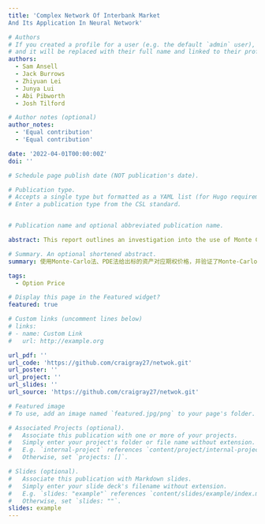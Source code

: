 ```yaml
---
title: 'Complex Network Of Interbank Market
And Its Application In Neural Network'

# Authors
# If you created a profile for a user (e.g. the default `admin` user), write the username (folder name) here
# and it will be replaced with their full name and linked to their profile.
authors:
  - Sam Ansell
  - Jack Burrows
  - Zhiyuan Lei
  - Junya Lui
  - Abi Pibworth
  - Josh Tilford

# Author notes (optional)
author_notes:
  - 'Equal contribution'
  - 'Equal contribution'

date: '2022-04-01T00:00:00Z'
doi: ''

# Schedule page publish date (NOT publication's date).

# Publication type.
# Accepts a single type but formatted as a YAML list (for Hugo requirements).
# Enter a publication type from the CSL standard.


# Publication name and optional abbreviated publication name.

abstract: This report outlines an investigation into the use of Monte Carlo methods in financial option pricing and random number generators. Specifically, this report produces simulations for two types of call options, European call option and binary asset-or-nothing call option, using an analytical approach, a weak-Euler scheme and a Milstein scheme. A Monte Carlo method has been applied to the weak-Euler scheme to examine the option prices and delta values across various time points. The convergence rates of price and delta have been plotted and compared to the theoretical convergence rate. The results of numerical approximation.

# Summary. An optional shortened abstract.
summary: 使用Monte-Carlo法、PDE法给出标的资产对应期权价格，并验证了Monte-Carlo在多标的资产混合策略下的收敛性。

tags:
  - Option Price

# Display this page in the Featured widget?
featured: true

# Custom links (uncomment lines below)
# links:
# - name: Custom Link
#   url: http://example.org

url_pdf: ''
url_code: 'https://github.com/craigray27/netwok.git'
url_poster: ''
url_project: ''
url_slides: ''
url_source: 'https://github.com/craigray27/netwok.git'

# Featured image
# To use, add an image named `featured.jpg/png` to your page's folder.

# Associated Projects (optional).
#   Associate this publication with one or more of your projects.
#   Simply enter your project's folder or file name without extension.
#   E.g. `internal-project` references `content/project/internal-project/index.md`.
#   Otherwise, set `projects: []`.

# Slides (optional).
#   Associate this publication with Markdown slides.
#   Simply enter your slide deck's filename without extension.
#   E.g. `slides: "example"` references `content/slides/example/index.md`.
#   Otherwise, set `slides: ""`.
slides: example
---
```

